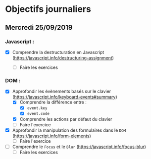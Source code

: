 # Objectifs journaliers

## Mercredi 25/09/2019

### Javascript :

  * [x] Comprendre la destructuration en Javascript (https://javascript.info/destructuring-assignment)
    * [ ] Faire les exercices
  


### DOM : 

  * [x] Approfondir les évènements basés sur le clavier (https://javascript.info/keyboard-events#summary)
    * [x] Comprendre la différence entre : 
      * [x] `event.key`
      * [x] `event.code`
    * [x] Comprendre les actions par défaut du clavier
    * [ ] Faire l'exercice

  * [x] Approfondir la manipulation des formulaires dans le `DOM` (https://javascript.info/form-elements)
    * [ ] Faire l'exercice
  
  * [ ] Comprendre le `Focus` et le `Blur` (https://javascript.info/focus-blur)
    * [ ] Faire les exercices
